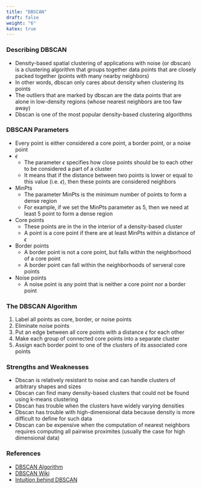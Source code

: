 ```yaml
---
title: "DBSCAN"
draft: false
weight: "6"
katex: true
---
```


### Describing DBSCAN
- Density-based spatial clustering of applications with noise (or dbscan) is a clustering algorithm that groups together data points that are closely packed together (points with many nearby neighbors)
- In other words, dbscan only cares about density when clustering its points
- The outliers that are marked by dbscan are the data points that are alone in low-density regions (whose nearest neighbors are too faw away)
- Dbscan is one of the most popular density-based clustering algorithms

### DBSCAN Parameters
- Every point is either considered a core point, a border point, or a noise point
- $\epsilon$
	- The parameter $\epsilon$ specifies how close points should be to each other to be considered a part of a cluster
	- It means that if the distance between two points is lower or equal to this value (i.e. $\epsilon$), then these points are considered neighbors
- MinPts
	- The parameter MinPts is the minimum number of points to form a dense region
	- For example, if we set the MinPts parameter as 5, then we need at least 5 point to form a dense region
- Core points
	- These points are in the in the interior of a density-based cluster
	- A point is a core point if there are at least MinPts within a distance of $\epsilon$
- Border points
	- A border point is not a core point, but falls within the neighborhood of a core point
	- A border point can fall within the neighborhoods of serveral core points
- Noise points
	- A noise point is any point that is neither a core point nor a border point

### The DBSCAN Algorithm
1. Label all points as core, border, or noise points
2. Eliminate noise points
3. Put an edge between all core points with a distance $\epsilon$ for each other
4. Make each group of connected core points into a separate cluster
5. Assign each border point to one of the clusters of its associated core points

### Strengths and Weaknesses
- Dbscan is relatively resistant to noise and can handle clusters of arbitrary shapes and sizes
- Dbscan can find many density-based clusters that could not be found using k-means clustering
- Dbscan has trouble when the clusters have widely varying densities
- Dbscan has trouble with high-dimensional data because density is more difficult to define for such data
- Dbscan can be expensive when the computation of nearest neighbors requires computing all pairwise proximites (usually the case for high dimensional data)

### References
- [DBSCAN Algorithm](https://www-users.cs.umn.edu/~kumar001/dmbook/ch8.pdf)
- [DBSCAN Wiki](https://en.wikipedia.org/wiki/DBSCAN)
- [Intuition behind DBSCAN](https://towardsdatascience.com/how-dbscan-works-and-why-should-i-use-it-443b4a191c80)
